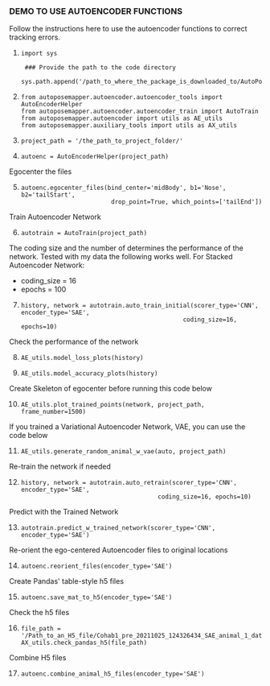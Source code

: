 ### DEMO TO USE AUTOENCODER FUNCTIONS

Follow the instructions here to use the autoencoder functions to correct tracking errors.

1. ```
   import sys

    ### Provide the path to the code directory
    sys.path.append('/path_to_where_the_package_is_downloaded_to/AutoPoseMapper/')
   ```
   
2. ```
   from autoposemapper.autoencoder.autoencoder_tools import AutoEncoderHelper
   from autoposemapper.autoencoder.autoencoder_train import AutoTrain
   from autoposemapper.autoencoder import utils as AE_utils
   from autoposemapper.auxiliary_tools import utils as AX_utils
   ```
   
3. ```
   project_path = '/the_path_to_project_folder/'
   ```
   
4. ```
   autoenc = AutoEncoderHelper(project_path)
   ```
   
Egocenter the files

5. ```
   autoenc.egocenter_files(bind_center='midBody', b1='Nose', b2='tailStart', 
                            drop_point=True, which_points=['tailEnd'])
   ```

Train Autoencoder Network

6. ```
   autotrain = AutoTrain(project_path)
   ```
   
The coding size and the number of determines the performance of the network.
Tested with my data the following works well.
For Stacked Autoencoder Network:

- coding_size = 16
- epochs = 100

7. ```
   history, network = autotrain.auto_train_initial(scorer_type='CNN', encoder_type='SAE', 
                                                coding_size=16, epochs=10)
   ```
   
Check the performance of the network

8. ```
   AE_utils.model_loss_plots(history)
   ```
   
9. ```
   AE_utils.model_accuracy_plots(history)
   ```
   
Create Skeleton of egocenter before running this code below

10. ```
    AE_utils.plot_trained_points(network, project_path, frame_number=1500)
    ```
    
If you trained a Variational Autoencoder Network, VAE, you can use the code below

11. ```
    AE_utils.generate_random_animal_w_vae(auto, project_path)
    ```
    
Re-train the network if needed

12. ```
    history, network = autotrain.auto_retrain(scorer_type='CNN', encoder_type='SAE', 
                                          coding_size=16, epochs=10)
    ```
    
Predict with the Trained Network

13. ```
    autotrain.predict_w_trained_network(scorer_type='CNN', encoder_type='SAE')
    ```
    
Re-orient the ego-centered Autoencoder files to original locations

14. ```
    autoenc.reorient_files(encoder_type='SAE')
    ```

Create Pandas' table-style h5 files

15. ```
    autoenc.save_mat_to_h5(encoder_type='SAE')
    ```
    
Check the h5 files

16. ```
    file_path = '/Path_to_an_H5_file/Cohab1_pre_20211025_124326434_SAE_animal_1_data.h5'
    AX_utils.check_pandas_h5(file_path)
    ```
    
Combine H5 files

17. ```
    autoenc.combine_animal_h5_files(encoder_type='SAE')
    ```
    
